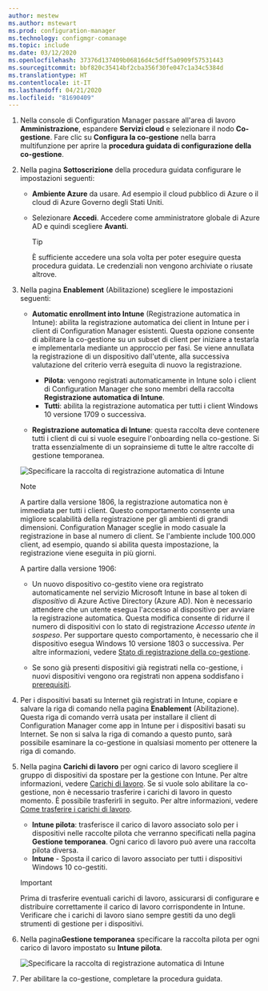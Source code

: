 ```yaml
---
author: mestew
ms.author: mstewart
ms.prod: configuration-manager
ms.technology: configmgr-comanage
ms.topic: include
ms.date: 03/12/2020
ms.openlocfilehash: 37376d137409b06816d4c5dff5a0909f57531443
ms.sourcegitcommit: bbf820c35414bf2cba356f30fe047c1a34c5384d
ms.translationtype: HT
ms.contentlocale: it-IT
ms.lasthandoff: 04/21/2020
ms.locfileid: "81690409"
---
```

<!--3555750 FKA 1357954 --Don't apply H2/H3 in this include file since they are context driven by article-->
1. Nella console di Configuration Manager passare all'area di lavoro **Amministrazione**, espandere **Servizi cloud** e selezionare il nodo **Co-gestione**. Fare clic su **Configura la co-gestione** nella barra multifunzione per aprire la **procedura guidata di configurazione della co-gestione**.

2. Nella pagina **Sottoscrizione** della procedura guidata configurare le impostazioni seguenti:

    - **Ambiente Azure** da usare. Ad esempio il cloud pubblico di Azure o il cloud di Azure Governo degli Stati Uniti.<!--4075452-->  

    - Selezionare **Accedi**. Accedere come amministratore globale di Azure AD e quindi scegliere **Avanti**.  

        > [!TIP]
        > È sufficiente accedere una sola volta per poter eseguire questa procedura guidata. Le credenziali non vengono archiviate o riusate altrove.

3. Nella pagina **Enablement** (Abilitazione) scegliere le impostazioni seguenti:

   - **Automatic enrollment into Intune** (Registrazione automatica in Intune): abilita la registrazione automatica dei client in Intune per i client di Configuration Manager esistenti. Questa opzione consente di abilitare la co-gestione su un subset di client per iniziare a testarla e implementarla mediante un approccio per fasi. Se viene annullata la registrazione di un dispositivo dall'utente, alla successiva valutazione del criterio verrà eseguita di nuovo la registrazione. <!--3330596-->

      - **Pilota**: vengono registrati automaticamente in Intune solo i client di Configuration Manager che sono membri della raccolta **Registrazione automatica di Intune**.
      - **Tutti**: abilita la registrazione automatica per tutti i client Windows 10 versione 1709 o successiva.

   - **Registrazione automatica di Intune**: questa raccolta deve contenere tutti i client di cui si vuole eseguire l'onboarding nella co-gestione. Si tratta essenzialmente di un soprainsieme di tutte le altre raccolte di gestione temporanea.

   ![Specificare la raccolta di registrazione automatica di Intune ](../media/3555750-co-management-onboarding-enablement.png)

      > [!Note]  
      > A partire dalla versione 1806, la registrazione automatica non è immediata per tutti i client. Questo comportamento consente una migliore scalabilità della registrazione per gli ambienti di grandi dimensioni. Configuration Manager sceglie in modo casuale la registrazione in base al numero di client. Se l'ambiente include 100.000 client, ad esempio, quando si abilita questa impostazione, la registrazione viene eseguita in più giorni.<!--1358003-->  
      >
      > A partire dalla versione 1906:
      >
      > - Un nuovo dispositivo co-gestito viene ora registrato automaticamente nel servizio Microsoft Intune in base al token di *dispositivo* di Azure Active Directory (Azure AD). Non è necessario attendere che un utente esegua l'accesso al dispositivo per avviare la registrazione automatica. Questa modifica consente di ridurre il numero di dispositivi con lo stato di registrazione *Accesso utente in sospeso*.<!-- 4454491 --> Per supportare questo comportamento, è necessario che il dispositivo esegua Windows 10 versione 1803 o successiva. Per altre informazioni, vedere [Stato di registrazione della co-gestione](../how-to-monitor.md#co-management-enrollment-status).
      >
      > - Se sono già presenti dispositivi già registrati nella co-gestione, i nuovi dispositivi vengono ora registrati non appena soddisfano i [prerequisiti](../overview.md#prerequisites).<!--4321130-->

4. Per i dispositivi basati su Internet già registrati in Intune, copiare e salvare la riga di comando nella pagina **Enablement** (Abilitazione). Questa riga di comando verrà usata per installare il client di Configuration Manager come app in Intune per i dispositivi basati su Internet. Se non si salva la riga di comando a questo punto, sarà possibile esaminare la co-gestione in qualsiasi momento per ottenere la riga di comando.

5. Nella pagina **Carichi di lavoro** per ogni carico di lavoro scegliere il gruppo di dispositivi da spostare per la gestione con Intune. Per altre informazioni, vedere [Carichi di lavoro](../workloads.md). Se si vuole solo abilitare la co-gestione, non è necessario trasferire i carichi di lavoro in questo momento. È possibile trasferirli in seguito. Per altre informazioni, vedere [Come trasferire i carichi di lavoro](../how-to-switch-workloads.md).  

    - **Intune pilota**: trasferisce il carico di lavoro associato solo per i dispositivi nelle raccolte pilota che verranno specificati nella pagina **Gestione temporanea**. Ogni carico di lavoro può avere una raccolta pilota diversa.
    - **Intune** - Sposta il carico di lavoro associato per tutti i dispositivi Windows 10 co-gestiti.  

    > [!Important]
    > Prima di trasferire eventuali carichi di lavoro, assicurarsi di configurare e distribuire correttamente il carico di lavoro corrispondente in Intune. Verificare che i carichi di lavoro siano sempre gestiti da uno degli strumenti di gestione per i dispositivi.  

6. Nella pagina**Gestione temporanea** specificare la raccolta pilota per ogni carico di lavoro impostato su **Intune pilota**.

   ![Specificare la raccolta di registrazione automatica di Intune ](../media/3555750-co-management-onboarding-staging.png)

7. Per abilitare la co-gestione, completare la procedura guidata.
